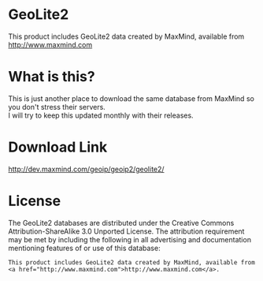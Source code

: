 # GeoLite2
This product includes GeoLite2 data created by MaxMind, available from http://www.maxmind.com

# What is this?

This is just another place to download the same database from MaxMind so you don't stress their servers.  
I will try to keep this updated monthly with their releases.

# Download Link

http://dev.maxmind.com/geoip/geoip2/geolite2/

# License
The GeoLite2 databases are distributed under the Creative Commons Attribution-ShareAlike 3.0 Unported License. The attribution requirement may be met by including the following in all advertising and documentation mentioning features of or use of this database:

```
This product includes GeoLite2 data created by MaxMind, available from
<a href="http://www.maxmind.com">http://www.maxmind.com</a>.
```
